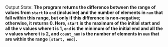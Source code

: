 Output State: **The program returns the difference between the range of values from `start` to `end` (inclusive) and the number of elements in `num` that fall within this range, but only if this difference is non-negative; otherwise, it returns 0. Here, `start` is the maximum of the initial start and all the v values where t is 1, `end` is the minimum of the initial end and all the v values where t is 2, and `count_num` is the number of elements in `num` that are within the range `[start, end]`.**